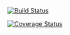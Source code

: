[![Build Status](https://travis-ci.com/Pagel56/cs207test.svg?branch=master)](https://travis-ci.com/Pagel56/cs207test)

[![Coverage Status](https://coveralls.io/repos/github/Pagel56/cs207test/badge.svg)](https://coveralls.io/github/Pagel56/cs207test)

